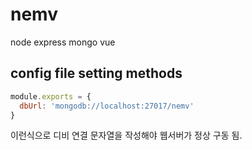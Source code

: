 # nemv
node express mongo vue

## config file setting methods

```javascript
module.exports = {
  dbUrl: 'mongodb://localhost:27017/nemv'
}
```

이런식으로 디비 연결 문자열을 작성해야 웹서버가 정상 구동 됨.
